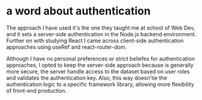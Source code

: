 # a word about authentication

The approach I have used it's the one they taught me at school of Web Dev, and it sets a server-side authentication in the Node.js backend environment. Further on with studying React I came across client-side authentication approaches using useRef and react-router-dom.

Although I have no personal preferences or strict beliefes for authentication approaches, I opted to keep the server-side approach because is generally more secure, the server handle access to the dataset based on user roles and validates the authentication key.
Also, this way doesn'tie the authentication logic to a specific framework library, allowing more flexibility of front-end production.


